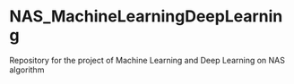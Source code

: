 # NAS_MachineLearningDeepLearning
Repository for the project of Machine Learning and Deep Learning on NAS algorithm
